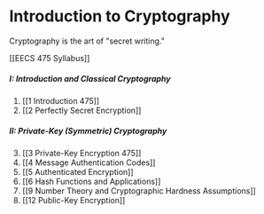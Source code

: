 # Introduction to Cryptography

Cryptography is the art of "secret writing."

[[EECS 475 Syllabus]]

##### I: Introduction and Classical Cryptography

1. [[1 Introduction 475]]
2. [[2 Perfectly Secret Encryption]]

##### II: Private-Key (Symmetric) Cryptography

3. [[3 Private-Key Encryption 475]]
4. [[4 Message Authentication Codes]]
5. [[5 Authenticated Encryption]]
6. [[6 Hash Functions and Applications]]
7. [[9 Number Theory and Cryptographic Hardness Assumptions]]
8. [[12 Public-Key Encryption]]
